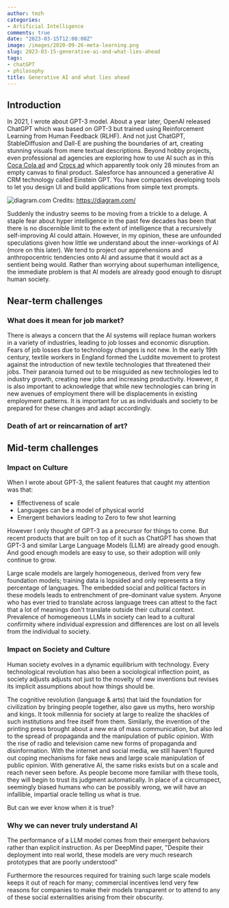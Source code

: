 ```yaml
---
author: tmzh
categories:
- Artificial Intelligence
comments: true
date: "2023-03-15T12:00:00Z"
image: /images/2020-09-26-meta-learning.png
slug: 2023-03-15-generative-ai-and-what-lies-ahead
tags:
- chatGPT
- philosophy
title: Generative AI and what lies ahead
---
```

## Introduction
In 2021, I wrote about GPT-3 model. About a year later, OpenAI released ChatGPT which was based on GPT-3 but trained using Reinforcement Learning from Human Feedback (RLHF). And not just ChatGPT, StableDiffusion and Dall-E are pushing the boundaries of art, creating stunning visuals from mere textual descriptions. Beyond hobby projects, even professional ad agencies are exploring how to use AI such as in this [Coca Cola ad](https://youtu.be/951q69P0La) and [Crocs ad](https://twitter.com/nonmayorpete/status/163516240862815846) which apparently took only 28 minutes from an empty canvas to final product. Salesforce has announced a generative AI CRM technology called Einstein GPT. You have companies developing tools to let you design UI and build applications from simple text prompts.

![diagram.com](2023-03-14-09-38-09.gif)
Credits: https://diagram.com/

Suddenly the industry seems to be moving from a trickle to a deluge. A staple fear about hyper intelligence in the past few decades has been that there is no discernible limit to the extent of intelligence that a recursively self-improving AI could attain. However, in my opinion, these are unfounded speculations given how little we understand about the inner-workings of AI (more on this later). We tend to project our apprehensions and anthropocentric tendencies onto AI and assume that it would act as a sentient being would. Rather than worrying about superhuman intelligence, the immediate problem is that AI models are already good enough to disrupt human society.

## Near-term challenges 
### What does it mean for job market?
There is always a concern that the AI systems will replace human workers in a variety of industries, leading to job losses and economic disruption. Fears of job losses due to technology changes is not new. In the early 19th century, textile workers in England formed the Luddite movement to protest against the introduction of new textile technologies that threatened their jobs. Their paranoia turned out to be misguided as new technologies led to industry growth, creating new jobs and increasing productivity. However, it is also important to acknowledge that while new technologies can bring in new avenues of employment there will be displacements in existing employment patterns. It is important for us as individuals and society to be prepared for these changes and adapt accordingly.

### Death of art or reincarnation of art?

## Mid-term challenges

### Impact on Culture 
When I wrote about GPT-3, the salient features that caught my attention was that:

* Effectiveness of scale
* Languages can be a model of physical world 
* Emergent behaviors leading to Zero to few shot learning

However I only thought of GPT-3 as a precursor for things to come. But recent products that are built on top of it such as ChatGPT has shown that GPT-3 and similar Large Language Models (LLM) are already good enough. And good enough models are easy to use, so their adoption will only continue to grow. 

Large scale models are largely homogeneous, derived from very few foundation models; training data is lopsided and only represents a tiny percentage of languages. The embedded social and political factors in these models leads to entrenchment of pre-dominant value system. Anyone who has ever tried to translate across language trees can attest to the fact that a lot of meanings don't translate outside their cultural context. Prevalence of homogeneous LLMs in society can lead to a cultural confirmity where individual expression and differences are lost on all levels from the individual to society.

### Impact on Society and Culture
Human society evolves in a dynamic equilibrium with technology. Every technological revolution has also been a sociological inflection point, as society adjusts adjusts not just to the novelty of new inventions but revises its implicit assumptions about how things should be. 

The cognitive revolution (language & arts) that laid the foundation for civilization by bringing people together, also gave us myths, hero worship and kings. It took millennia for society at large to realize the shackles of such institutions and free itself from them. Similarly, the invention of the printing press brought about a new era of mass communication, but also led to the spread of propaganda and the manipulation of public opinion. With the rise of radio and television came new forms of propaganda and disinformation. With the internet and social media, we still haven't figured out coping mechanisms for fake news and large scale manipulation of public opinion. With generative AI, the same risks exists but on a scale and reach never seen before. As people become more familiar with these tools, they will begin to trust its judgment automatically. In place of a circumspect, seemingly biased humans who can be possibly wrong, we will have an infallible, impartial oracle telling us what is true. 

But can we ever know when it is true?

### Why we can never truly understand AI
The performance of a LLM model comes from their emergent behaviors rather than explicit instruction. As per DeepMind paper, "Despite their deployment into real world, these models are very much research prototypes that are poorly understood"

Furthermore the resources required for training such large scale models keeps it out of reach for many; commercial incentives lend very few reasons for companies to make their models transparent or to attend to any of these social externalities arising from their obscurity. 


